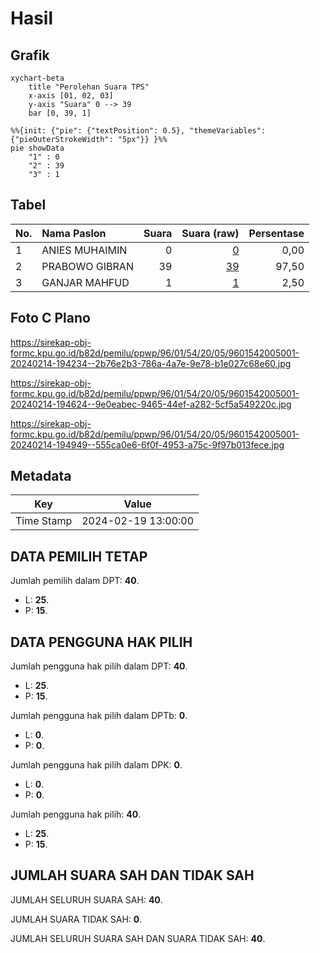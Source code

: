 # Hasil

## Grafik

```mermaid
xychart-beta
    title "Perolehan Suara TPS"
    x-axis [01, 02, 03]
    y-axis "Suara" 0 --> 39
    bar [0, 39, 1]
```

```mermaid
%%{init: {"pie": {"textPosition": 0.5}, "themeVariables": {"pieOuterStrokeWidth": "5px"}} }%%
pie showData
    "1" : 0
    "2" : 39
    "3" : 1
```

## Tabel

| No. | Nama Paslon    | Suara | Suara (raw) | Persentase |
|:--- |:-------------- | -----:| -----------:| ----------:|
| 1   | ANIES MUHAIMIN | 0     | [0][p-1]    | 0,00       |
| 2   | PRABOWO GIBRAN | 39    | [39][p-2]   | 97,50      |
| 3   | GANJAR MAHFUD  | 1     | [1][p-3]    | 2,50       |


[p-1]: https://github.com/gigit-pemilu/pemilu-2024-96-papua-barat-daya/blob/main/pilpres/hitung-suara/sub/96-papua-barat-daya/sub/01-sorong/sub/54-botain/sub/2005-botain/sub/001-tps/sub/paslon-1.txt
[p-2]: https://github.com/gigit-pemilu/pemilu-2024-96-papua-barat-daya/blob/main/pilpres/hitung-suara/sub/96-papua-barat-daya/sub/01-sorong/sub/54-botain/sub/2005-botain/sub/001-tps/sub/paslon-2.txt
[p-3]: https://github.com/gigit-pemilu/pemilu-2024-96-papua-barat-daya/blob/main/pilpres/hitung-suara/sub/96-papua-barat-daya/sub/01-sorong/sub/54-botain/sub/2005-botain/sub/001-tps/sub/paslon-3.txt

## Foto C Plano

https://sirekap-obj-formc.kpu.go.id/b82d/pemilu/ppwp/96/01/54/20/05/9601542005001-20240214-194234--2b76e2b3-786a-4a7e-9e78-b1e027c68e60.jpg

https://sirekap-obj-formc.kpu.go.id/b82d/pemilu/ppwp/96/01/54/20/05/9601542005001-20240214-194624--9e0eabec-9465-44ef-a282-5cf5a549220c.jpg

https://sirekap-obj-formc.kpu.go.id/b82d/pemilu/ppwp/96/01/54/20/05/9601542005001-20240214-194949--555ca0e6-6f0f-4953-a75c-9f97b013fece.jpg


## Metadata

| Key        | Value               |
| ---------- | ------------------- |
| Time Stamp | 2024-02-19 13:00:00 |


## DATA PEMILIH TETAP

Jumlah pemilih dalam DPT: **40**.
 * L: **25**.
 * P: **15**.

## DATA PENGGUNA HAK PILIH

Jumlah pengguna hak pilih dalam DPT: **40**.
 * L: **25**.
 * P: **15**.

Jumlah pengguna hak pilih dalam DPTb: **0**.
 * L: **0**.
 * P: **0**.

Jumlah pengguna hak pilih dalam DPK: **0**.
 * L: **0**.
 * P: **0**.

Jumlah pengguna hak pilih: **40**.
 * L: **25**.
 * P: **15**.

## JUMLAH SUARA SAH DAN TIDAK SAH

JUMLAH SELURUH SUARA SAH: **40**.

JUMLAH SUARA TIDAK SAH: **0**.

JUMLAH SELURUH SUARA SAH DAN SUARA TIDAK SAH: **40**.


